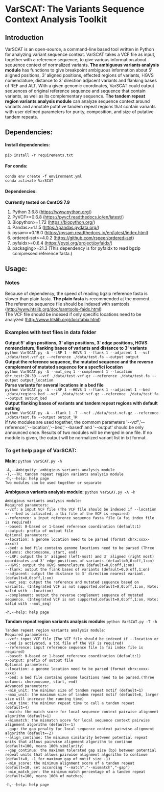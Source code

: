 # VarSCAT: The Variants Sequence Context Analysis Toolkit
## Introduction
VarSCAT is an open-source, a command-line based tool written in Python for analyzing variant sequence context. VarSCAT takes a VCF file as input, together with a reference sequence, to give various information about sequence context of normalized variants. **The ambiguous variants analysis module** has functions to give breakpoint ambiguous information about 5’ aligned positions, 3’ aligned positions, effected regions of variants, HGVS nomenclature, distance to 3’ direction adjacent variants and flanking bases of REF and ALT. With a given genomic coordinates, VarSCAT could output sequences of original reference sequence and sequence that contain variants, as well as its complementary sequence. **The tandem repeat region variants analysis module** can analyze sequence context around variants and annotate putative tandem repeat regions that contain variants with user defined parameters for purity, composition, and size of putative tandem repeats.

## Dependencies:
#### Install dependencies: 
`pip install -r requirements.txt`<br />
#### For conda:
`conda env create -f environment.yml`<br />
`conda activate VarSCAT`<br />
#### Dependencies:
**Currently tested on CentOS 7.9**<br />
1. Python 3.6.8 (https://www.python.org/)
2. PyVCF>=0.6.8 (https://pyvcf.readthedocs.io/en/latest/) 
3. Biopython>=1.72 (https://biopython.org/)
4. Pandas>=1.1.5 (https://pandas.pydata.org/)
5. pysam>=0.18.0 (https://pysam.readthedocs.io/en/latest/index.html)
6. ordered-set>=4.0.2 (https://github.com/rspeer/ordered-set)
7. pyfaidx>=0.6.4 (https://pypi.org/project/pyfaidx/)
8. packaging>=21.3 (This dependency is for pyfaidx to read bgzip compressed reference fasta.)

## Usage:
### Notes
Because of dependency, the speed of reading bgzip reference fasta is slower than plain fasta. **The plain fasta** is recommended at the moment.<br />
The reference sequence file should be indexed with samtools (http://www.htslib.org/doc/samtools-faidx.html)<br />
The VCF file should be indexed if only specific locations need to be analyzed (http://www.htslib.org/doc/tabix.html)<br />
### Examples with test files in data folder
**Output 5' align positions, 3' align positions, 3' edge positions, HGVS nomenclature, flanking bases of variants and distance to 3' variants**<br />
`python VarSCAT.py -A --LRP 1 --HGVS 1 --flank 1 --adjacent 1 --vcf ./data/test.vcf.gz --reference ./data/test.fa --output output`<br />
**Output the reference sequence, the mutated sequence and the reverse complement of mutated sequence for a specfici location**<br />
`python VarSCAT.py -A --mut_seq 1 --complement 1 --location chr_test:20-30 --vcf ./data/test.vcf.gz --reference ./data/test.fa --output output_location`<br />
**Parse variants for several locations in a bed file**<br />
`python VarSCAT.py -A --LRP 1 --HGVS 1 --flank 1 --adjacent 1 --bed ./data/regions.bed --vcf ./data/test.vcf.gz --reference ./data/test.fa --output output_bed`<br />
**Output flanking bases of variants and tandem repeat regions with default setting** <br />
`python VarSCAT.py -A --flank 1 -T --vcf ./data/test.vcf.gz --reference ./data/test.fa --output output_TR`<br />
If two modules are used together, the commom parameters '--vcf','--reference','--location','--bed','--based' and '--output' should be only announced once. Results of two modules will be merged in one file. If no module is given, the output will be normalized variant list in txt format.<br />

### To get help page of VarSCAT: 
**Main:** `python VarSCAT.py -h`<br />
```
-A,--Ambiguity: ambigious variants analysis module
-T,--TR: tandem repeat region variants analysis module
-h,--help: help page
Two modules can be used together or separate
```
**Ambiguous variants analysis module:** `python VarSCAT.py -A -h`<br />
```
Ambigious variants analysis module:
Required parameters:
--vcf: a input VCF file (The VCF file should be indexed if --location or --bed is activated, a tbi file of the VCF is required)
--reference: a input reference sequence fasta file (a fai index file is required)
--based: 0-based or 1-based reference coordination (default:1)
--output: prefix of output file
Optional parameters:
--location: a genome location need to be parsed (format chrx:xxxx-xxxx))
--bed: a bed file contains genome locations need to be parsed (Three columns: choromosome, start, end)
--LRP: output the 5' aligned (left-most) and 3' aligned (right most) coordinates and 3' edge positions of variants (default=0,0:off,1:on)
--HGVS: output the HGVS nomenclature (default=0,0:off,1:on)
--flank: output the flank bases of variants (default=0,0:off,1:on)
--adjacent: output the distance to 3' direction nearest variant. (default=0,0:off,1:on)
--mut_seq: output the reference and mutated sequence based on variants. (Integrated VCF is not supported,default=0,0:off,1:on, Note: valid with --location)
--complement: output the reverse complement sequence of mutated sequence. (Integrated VCF is not supported,default=0,0:off,1:on, Note: valid with --mut_seq)

-h,--help: help page
```
**Tandam repeat region variants analysis module:** `python VarSCAT.py -T -h`<br />
```
Tandem repeat region variants analysis module:
Required parameters:
--vcf: input VCF file (The VCF file should be indexed if --location or --bed is activated, a tbi file of the VCF is required)
--reference: input reference sequence file (a fai index file is required)
--based: 0-based or 1-based reference coordination (default:1)
--output: prefix of output file
Optional parameters:
--location: a genome location need to be parsed (format chrx:xxxx-xxxx)
--bed: a bed file contains genome locations need to be parsed.(Three columns: choromosome, start, end)
Advanced parameters:
--min_unit: the minimun size of tandem repeat motif (default=1)
--max_unit: the maximum size of tandem repeat motif (default=6, larger size will increase the running time)
--min_time: the minimun repeat time to call a tandem repeat (default=4) 
--match: the match score for local sequence context pairwise alignment algorithm (default=1)
--mismatch: the mismatch score for local sequence context pairwise alignment algorithm (default=-1)
--gap: the gap penalty for local sequence context pairwise alignment algorithm (default=-2)
--align_continue: the minimum similarity between potential repeat units that allows pairwise alignment algorithm to continue (default=100, means 100% similarity)
--gap_continue: the maximum tolerated gap size (bp) between potential repeat units that allows pairwise alignment algorithm to continue (default=0, -1 for maximum gap of motif size -1)
--min_score: the minimum alignment score of a tandem repeat (default=10, set according "--match","--mismatch","-gap")
--min_match_per: the minimum match percentage of a tandem repeat (default=100, means 100% of matches)

-h,--help: help page
```
